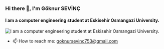 ### Hi there 👋, I'm Göknur SEVİNÇ
#### I am a computer engineering student at Eskisehir Osmangazi University.
![I am a computer engineering student at Eskisehir Osmangazi University.](https://user-images.githubusercontent.com/74038190/213760705-0d5bf320-4f43-4352-b74b-0889ae726bf7.gif)


- 📫 How to reach me: goknursevinc753@gmail.com 


